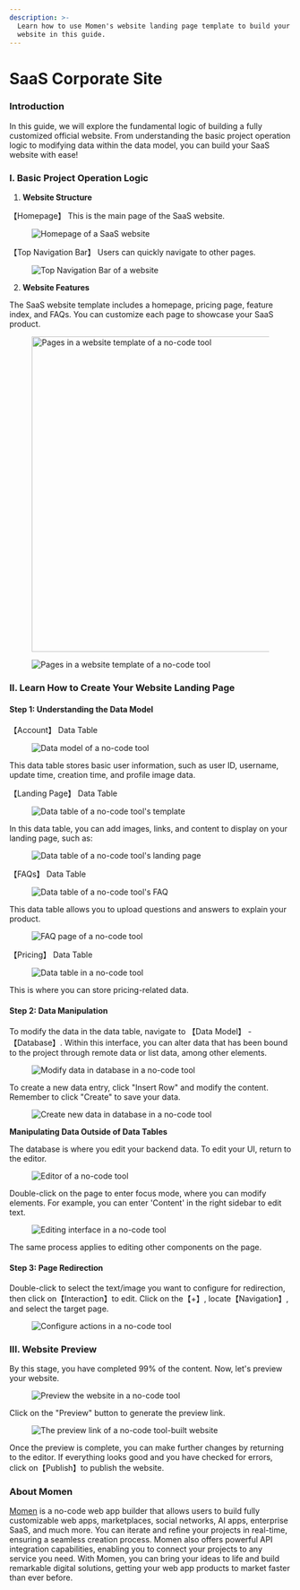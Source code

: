 ```yaml
---
description: >-
  Learn how to use Momen's website landing page template to build your first
  website in this guide.
---
```


# SaaS Corporate Site

### Introduction

In this guide, we will explore the fundamental logic of building a fully customized official website. From understanding the basic project operation logic to modifying data within the data model, you can build your SaaS website with ease!

### I. Basic Project Operation Logic

1. **Website Structure**

【Homepage】 This is the main page of the SaaS website.&#x20;

<figure><img src="../.gitbook/assets/1 (39).png" alt="Homepage of a SaaS website"><figcaption></figcaption></figure>

【Top Navigation Bar】 Users can quickly navigate to other pages.

<figure><img src="../.gitbook/assets/2 (33).png" alt="Top Navigation Bar of a website"><figcaption></figcaption></figure>

2. **Website Features**

The SaaS website template includes a homepage, pricing page, feature index, and FAQs. You can customize each page to showcase your SaaS product.

<figure><img src="../.gitbook/assets/3 (26).png" alt="Pages in a website template of a no-code tool" width="563"><figcaption></figcaption></figure>

<figure><img src="../.gitbook/assets/4 (22).png" alt="Pages in a website template of a no-code tool"><figcaption></figcaption></figure>

### II. Learn How to Create Your Website Landing Page

#### Step 1: **Understanding the Data Model**

【Account】 Data Table

<figure><img src="../.gitbook/assets/5 (17).png" alt="Data model of a no-code tool"><figcaption></figcaption></figure>

This data table stores basic user information, such as user ID, username, update time, creation time, and profile image data.

【Landing Page】 Data Table

<figure><img src="../.gitbook/assets/6 (16).png" alt="Data table of a no-code tool's template"><figcaption></figcaption></figure>

In this data table, you can add images, links, and content to display on your landing page, such as:

<figure><img src="../.gitbook/assets/7 (12).png" alt="Data table of a no-code tool's landing page"><figcaption></figcaption></figure>

【FAQs】 Data Table

<figure><img src="../.gitbook/assets/8 (11).png" alt="Data table of a no-code tool's FAQ"><figcaption></figcaption></figure>

This data table allows you to upload questions and answers to explain your product.

<figure><img src="../.gitbook/assets/9 (10).png" alt="FAQ page of a no-code tool"><figcaption></figcaption></figure>

【Pricing】 Data Table

<figure><img src="../.gitbook/assets/10 (9).png" alt="Data table in a no-code tool"><figcaption></figcaption></figure>

This is where you can store pricing-related data.

#### Step 2: Data Manipulation

To modify the data in the data table, navigate to 【Data Model】 - 【Database】. Within this interface, you can alter data that has been bound to the project through remote data or list data, among other elements.

<figure><img src="../.gitbook/assets/11 (8).png" alt="Modify data in database in a no-code tool"><figcaption></figcaption></figure>

To create a new data entry, click "Insert Row" and modify the content. Remember to click "Create" to save your data.

<figure><img src="../.gitbook/assets/12 (8).png" alt="Create new data in database in a no-code tool"><figcaption></figcaption></figure>

**Manipulating Data Outside of Data Tables**

The database is where you edit your backend data. To edit your UI, return to the editor.

<figure><img src="../.gitbook/assets/13 (7).png" alt="Editor of a no-code tool"><figcaption></figcaption></figure>

Double-click on the page to enter focus mode, where you can modify elements. For example, you can enter 'Content' in the right sidebar to edit text.

<figure><img src="../.gitbook/assets/14 (3).png" alt="Editing interface in a no-code tool"><figcaption></figcaption></figure>

The same process applies to editing other components on the page.

#### Step 3: **Page Redirection**

Double-click to select the text/image you want to configure for redirection, then click on【Interaction】to edit. Click on the【+】, locate【Navigation】, and select the target page.

<figure><img src="../.gitbook/assets/15 (3).png" alt="Configure actions in a no-code tool"><figcaption></figcaption></figure>

### III. Website Preview

By this stage, you have completed 99% of the content. Now, let's preview your website.

<figure><img src="../.gitbook/assets/16 (3).png" alt="Preview the website in a no-code tool"><figcaption></figcaption></figure>

Click on the "Preview" button to generate the preview link.

<figure><img src="../.gitbook/assets/17 (3).png" alt="The preview link of a no-code tool-built website"><figcaption></figcaption></figure>

Once the preview is complete, you can make further changes by returning to the editor. If everything looks good and you have checked for errors, click on【Publish】to publish the website.

### About Momen

[Momen](https://momen.app/?channel=blog-about) is a no-code web app builder that allows users to build fully customizable web apps, marketplaces, social networks, AI apps, enterprise SaaS, and much more. You can iterate and refine your projects in real-time, ensuring a seamless creation process. Momen also offers powerful API integration capabilities, enabling you to connect your projects to any service you need. With Momen, you can bring your ideas to life and build remarkable digital solutions, getting your web app products to market faster than ever before.
